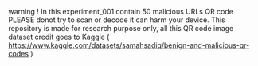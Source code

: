 warning !
In this experiment_001 contain 50 malicious URLs QR code PLEASE donot try to scan or decode it can harm your device. This repository is made for research purpose only, 
all this QR code image dataset credit goes to Kaggle ( https://www.kaggle.com/datasets/samahsadiq/benign-and-malicious-qr-codes )
